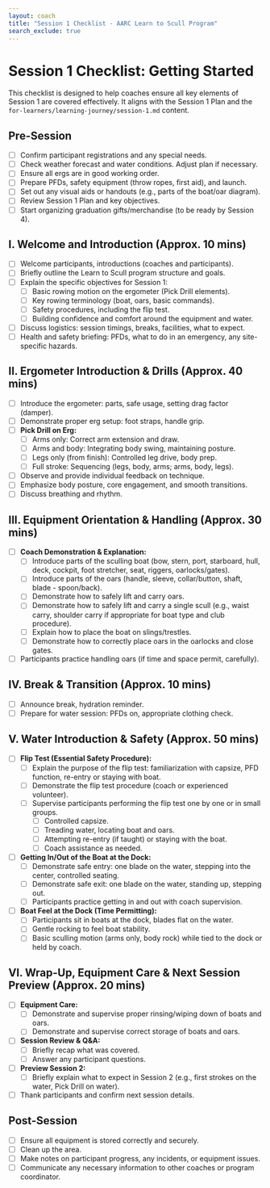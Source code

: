 ```yaml
---
layout: coach
title: "Session 1 Checklist - AARC Learn to Scull Program"
search_exclude: true
---
```


# Session 1 Checklist: Getting Started

This checklist is designed to help coaches ensure all key elements of Session 1 are covered effectively. It aligns with the Session 1 Plan and the `for-learners/learning-journey/session-1.md` content.

## Pre-Session
- [ ] Confirm participant registrations and any special needs.
- [ ] Check weather forecast and water conditions. Adjust plan if necessary.
- [ ] Ensure all ergs are in good working order.
- [ ] Prepare PFDs, safety equipment (throw ropes, first aid), and launch.
- [ ] Set out any visual aids or handouts (e.g., parts of the boat/oar diagram).
- [ ] Review Session 1 Plan and key objectives.
- [ ] Start organizing graduation gifts/merchandise (to be ready by Session 4).

## I. Welcome and Introduction (Approx. 10 mins)
- [ ] Welcome participants, introductions (coaches and participants).
- [ ] Briefly outline the Learn to Scull program structure and goals.
- [ ] Explain the specific objectives for Session 1:
    - [ ] Basic rowing motion on the ergometer (Pick Drill elements).
    - [ ] Key rowing terminology (boat, oars, basic commands).
    - [ ] Safety procedures, including the flip test.
    - [ ] Building confidence and comfort around the equipment and water.
- [ ] Discuss logistics: session timings, breaks, facilities, what to expect.
- [ ] Health and safety briefing: PFDs, what to do in an emergency, any site-specific hazards.

## II. Ergometer Introduction & Drills (Approx. 40 mins)
- [ ] Introduce the ergometer: parts, safe usage, setting drag factor (damper).
- [ ] Demonstrate proper erg setup: foot straps, handle grip.
- [ ] **Pick Drill on Erg:**
    - [ ] Arms only: Correct arm extension and draw.
    - [ ] Arms and body: Integrating body swing, maintaining posture.
    - [ ] Legs only (from finish): Controlled leg drive, body prep.
    - [ ] Full stroke: Sequencing (legs, body, arms; arms, body, legs).
- [ ] Observe and provide individual feedback on technique.
- [ ] Emphasize body posture, core engagement, and smooth transitions.
- [ ] Discuss breathing and rhythm.

## III. Equipment Orientation & Handling (Approx. 30 mins)
- [ ] **Coach Demonstration & Explanation:**
    - [ ] Introduce parts of the sculling boat (bow, stern, port, starboard, hull, deck, cockpit, foot stretcher, seat, riggers, oarlocks/gates).
    - [ ] Introduce parts of the oars (handle, sleeve, collar/button, shaft, blade - spoon/back).
    - [ ] Demonstrate how to safely lift and carry oars.
    - [ ] Demonstrate how to safely lift and carry a single scull (e.g., waist carry, shoulder carry if appropriate for boat type and club procedure).
    - [ ] Explain how to place the boat on slings/trestles.
    - [ ] Demonstrate how to correctly place oars in the oarlocks and close gates.
- [ ] Participants practice handling oars (if time and space permit, carefully).

## IV. Break & Transition (Approx. 10 mins)
- [ ] Announce break, hydration reminder.
- [ ] Prepare for water session: PFDs on, appropriate clothing check.

## V. Water Introduction & Safety (Approx. 50 mins)
- [ ] **Flip Test (Essential Safety Procedure):**
    - [ ] Explain the purpose of the flip test: familiarization with capsize, PFD function, re-entry or staying with boat.
    - [ ] Demonstrate the flip test procedure (coach or experienced volunteer).
    - [ ] Supervise participants performing the flip test one by one or in small groups.
        - [ ] Controlled capsize.
        - [ ] Treading water, locating boat and oars.
        - [ ] Attempting re-entry (if taught) or staying with the boat.
        - [ ] Coach assistance as needed.
- [ ] **Getting In/Out of the Boat at the Dock:**
    - [ ] Demonstrate safe entry: one blade on the water, stepping into the center, controlled seating.
    - [ ] Demonstrate safe exit: one blade on the water, standing up, stepping out.
    - [ ] Participants practice getting in and out with coach supervision.
- [ ] **Boat Feel at the Dock (Time Permitting):**
    - [ ] Participants sit in boats at the dock, blades flat on the water.
    - [ ] Gentle rocking to feel boat stability.
    - [ ] Basic sculling motion (arms only, body rock) while tied to the dock or held by coach.

## VI. Wrap-Up, Equipment Care & Next Session Preview (Approx. 20 mins)
- [ ] **Equipment Care:**
    - [ ] Demonstrate and supervise proper rinsing/wiping down of boats and oars.
    - [ ] Demonstrate and supervise correct storage of boats and oars.
- [ ] **Session Review & Q&A:**
    - [ ] Briefly recap what was covered.
    - [ ] Answer any participant questions.
- [ ] **Preview Session 2:**
    - [ ] Briefly explain what to expect in Session 2 (e.g., first strokes on the water, Pick Drill on water).
- [ ] Thank participants and confirm next session details.

## Post-Session
- [ ] Ensure all equipment is stored correctly and securely.
- [ ] Clean up the area.
- [ ] Make notes on participant progress, any incidents, or equipment issues.
- [ ] Communicate any necessary information to other coaches or program coordinator.
